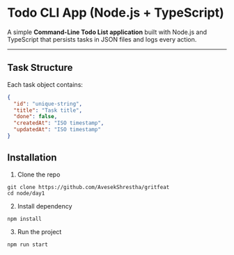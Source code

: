 # Todo CLI App (Node.js + TypeScript)

A simple **Command-Line Todo List application** built with Node.js and TypeScript that persists tasks in JSON files and logs every action.  

---

## Task Structure

Each task object contains:

```json
{
  "id": "unique-string",
  "title": "Task title",
  "done": false,
  "createdAt": "ISO timestamp",
  "updatedAt": "ISO timestamp"
}
```

## Installation 

1. Clone the repo

```
git clone https://github.com/AvesekShrestha/gritfeat
cd node/day1
```

2. Install dependency 

```
npm install
```

3. Run the project 

```
npm run start
```





